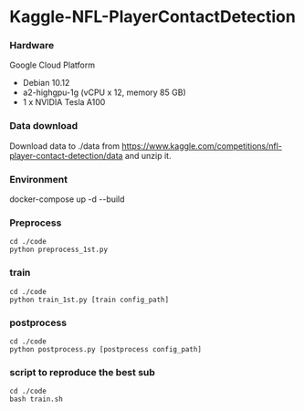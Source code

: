 # Kaggle-NFL-PlayerContactDetection

### Hardware
Google Cloud Platform
* Debian 10.12
* a2-highgpu-1g (vCPU x 12, memory 85 GB)
* 1 x NVIDIA Tesla A100

### Data download
Download data to ./data from https://www.kaggle.com/competitions/nfl-player-contact-detection/data and unzip it.

### Environment
docker-compose up -d --build

### Preprocess
```
cd ./code
python preprocess_1st.py
```

### train
```
cd ./code
python train_1st.py [train config_path]
```

### postprocess
```
cd ./code
python postprocess.py [postprocess config_path]
```

### script to reproduce the best sub
```
cd ./code
bash train.sh
```
